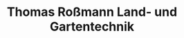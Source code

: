 ---
title: "Thomas Roßmann Land- und Gartentechnik"
url: /tegernbach/thomas-rossmann-land-und-gartentechnik/
shop: Platzpflege
---